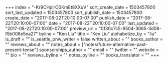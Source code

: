 +++
index = "-Kr9CHpIrO0KmEt8XXuV"
sort_create_date = 1503457800
sort_last_updated = 1503457800
sort_publish_date = 1503457800
create_date = "2017-08-22T20:10:00-07:00"
publish_date = "2017-08-22T20:10:00-07:00"
date = "2017-08-22T20:10:00-07:00"
last_updated = "2017-08-22T20:10:00-07:00"
preview_url = "0f30c7c5-9504-3065-3d08-f5b008e5ea27"
byline = "Ken Liu"
title = "Ken Liu"
alphabetize_by = "liu"
is_draft = ""
is_seattle_pnw_writer = false
written_about = ""
books_author = ""
reviews_about = ""
notes_about = ["notes/future-alternative-past-present-tense"]
sponsorships_author = ""
email = ""
twitter = ""
website = ""
bio = ""
reviews_byline = ""
notes_byline = ""
books_translator = ""
+++
